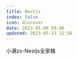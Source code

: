 ```yaml
---
title: Nestjs
index: false
icon: discover
date: 2023-05-08 09:06
updated: 2023-05-13 22:56
---
```


小满zs-Nestjs全家桶


